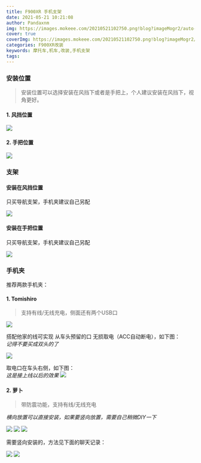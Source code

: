 ```yaml
---
title: F900XR 手机支架
date: 2021-05-21 10:21:08
author: Pandaxnm
img: https://images.mokeee.com/20210521102750.png!blog?imageMogr2/auto-orient
cover: true
coverImg: https://images.mokeee.com/20210521102750.png!blog?imageMogr2/auto-orient
categories: F900XR改装
keywords: 摩托车,机车,改装,手机支架
tags:
---
```

### 安装位置

> 安装位置可以选择安装在风挡下或者是手把上，个人建议安装在风挡下，视角更好。

#### 1. 风挡位置
![](https://images.mokeee.com/20210521102528.jpg!blog)


#### 2. 手把位置

![](https://images.mokeee.com/20210521112100.jpeg!blog)

### 支架

#### 安装在风挡位置

只买导航支架，手机夹建议自己另配

![](https://images.mokeee.com/20210521102028.png!blog)

#### 安装在手把位置

只买导航支架，手机夹建议自己另配

![](https://images.mokeee.com/20210521111753.jpg)

### 手机夹

推荐两款手机夹：

#### 1. Tomishiro
   > 支持有线/无线充电，侧面还有两个USB口
   
   ![](https://images.mokeee.com/20210521102750.png!blog)
    
   搭配他家的线可实现 从车头预留的口 无损取电（ACC自动断电），如下图：    
   *记得不要买成双头的了*

   ![](https://images.mokeee.com/20210521104751.jpeg!blog)
    
   取电口在车头右侧，如下图：  
   *这是接上线以后的效果*
   ![](https://images.mokeee.com/20210521105244.JPG!blog)
   
#### 2. 萝卜

   > 带防震功能，支持有线/无线充电

   *横向放置可以直接安装，如果要竖向放置，需要自己稍微DIY一下*

   ![](https://images.mokeee.com/20210521112908.jpeg!blog)
   ![](https://images.mokeee.com/20210521105523.jpeg!blog)
   ![](https://images.mokeee.com/20210521105520.jpeg!blog)

   需要竖向安装的，方法见下面的聊天记录：

   ![](https://images.mokeee.com/20210521115205.png)
   ![](https://images.mokeee.com/20210521115206.png)



    
    
   





